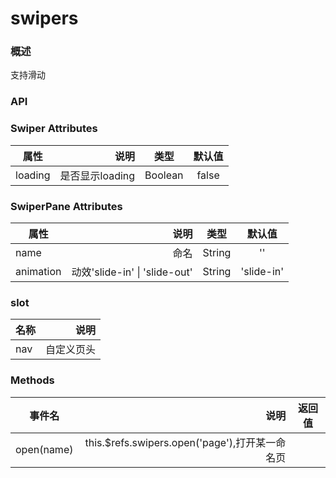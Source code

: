 # swipers

### 概述

支持滑动


<vuep template="#example" :options="{ theme: 'mdn-like' }"></vuep>

<script v-pre type="text/x-template" id="example">
<template>
    <div class='ex-swipers-plus'>
        <button @click="one">one</button>
        <button @click="two">two</button>
        <button @click="three">three</button>
        <Swipers ref="swipers" id="Swipers">
            <div slot="nav" class="top">
                <h1>文章标题</h1>
            </div>
            <SwiperPane name="mainPage" animation="slide-in">
                <div>one</div>
            </SwiperPane>
            <SwiperPane name="filterPage" animation="slide-out">
                <div>two</div>
            </SwiperPane>
            <SwiperPane name="resultPage" animation="slide-in">
                <div>three</div>
            </SwiperPane>
        </Swipers>
    </div>
</template>
<script>
export default {
    data() {
        return {}
    },
    mounted() {},
    methods: {
        one() {
            this.$refs.swipers.open('mainPage')
        },
        two() {
            this.$refs.swipers.open('filterPage')
        },
        three() {
            this.$refs.swipers.open('resultPage')
        }
    }
}

</script>
<style>
.ex-swipers-plus {
    #Swipers {
        position: relative;
    }
}

</style>


</script>


### API

### Swiper Attributes

| 属性        | 说明   |  类型  |  默认值 |
| --------   | -----:  | :----:  | :----:  |
| loading    | 是否显示loading |   Boolean    |   false    |


### SwiperPane Attributes

| 属性        | 说明   |  类型  |  默认值 |
| --------   | -----:  | :----:  | :----:  |
| name    | 命名 |   String    |   ''    |
| animation    | 动效'slide-in' \| 'slide-out' |   String    |   'slide-in'    |

### slot

| 名称        | 说明   |
| --------   | -----:  |
| nav    | 自定义页头 |

### Methods

| 事件名        | 说明   |  返回值  |
| --------   | -----:  | :----:  |
| open(name)    |  this.$refs.swipers.open('page'),打开某一命名页 |       |